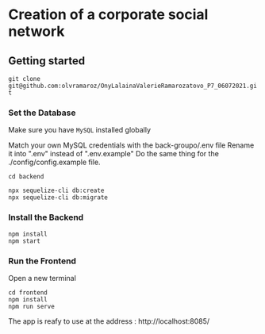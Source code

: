 # Creation of a corporate social network

## Getting started

`git clone git@github.com:olvramaroz/OnyLalainaValerieRamarozatovo_P7_06072021.git`

### Set the Database

Make sure you have `MySQL` installed globally

Match your own MySQL credentials with the back-groupo/.env file
Rename it into ".env" instead of ".env.example"
Do the same thing for the ./config/config.example file.

```
cd backend
```

```
npx sequelize-cli db:create
npx sequelize-cli db:migrate
```

### Install the Backend

```
npm install
npm start
```
### Run the Frontend

Open a new terminal

```
cd frontend
npm install 
npm run serve
```

The app is reafy to use at the address : http://localhost:8085/